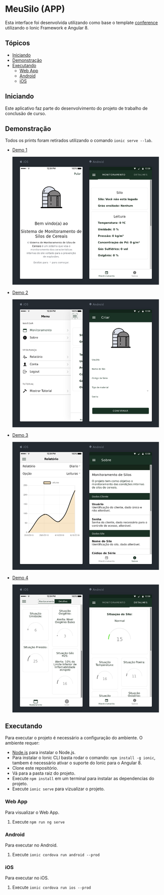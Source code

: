 # MeuSilo (APP)

Esta interface foi desenvolvida utilizando como base o template [conference](https://github.com/ionic-team/ionic-conference-app) utilizando o Ionic Framework e Angular 8.


## Tópicos
- [Iniciando](#iniciando)
- [Demonstração](#demonstração)
- [Executando](#executando)
  - [Web App](#progressive-web-app)
  - [Android](#android)
  - [iOS](#ios)


## Iniciando

Este aplicativo faz parte do desenvolvimento do projeto de trabalho de conclusão de curso.


## Demonstração

Todos os prints foram retirados utilizando o comando `ionic serve --lab`.

- [Demo 1](https://github.com/abelsco/sistemaExplocaoApp/tree/master/src/app/pages)

  <img src="resources/screenshots/demo-1.png" alt="Schedule">


- [Demo 2](https://github.com/abelsco/sistemaExplocaoApp/tree/master/src/app/pages)

  <img src="resources/screenshots/demo-2.png" alt="Schedule">

- [Demo 3](https://github.com/abelsco/sistemaExplocaoApp/tree/master/src/app/pages)

  <img src="resources/screenshots/demo-3.png" alt="Schedule">

- [Demo 4](https://github.com/abelsco/sistemaExplocaoApp/tree/master/src/app/pages)

  <img src="resources/screenshots/demo-4.png" alt="Schedule">



## Executando

Para executar o projeto é necessário a configuração do ambiente. O ambiente requer:

* [Node.js](https://nodejs.org/) para instalar o Node.js.
* Para instalar o Ionic CLI basta rodar o comando: `npm install -g ionic`, tambem é necessário ativar o suporte do Ionic para o Angular 8.
* Clone este repositório.
* Vá para a pasta raiz do projeto.
* Execute `npm install` em um terminal para instalar as dependencias do projeto.
* Execute `ionic serve` para vizualizar o projeto.

### Web App

Para visualizar o Web App.

1. Execute `npm run ng serve`

### Android

Para executar no Android.

1. Execute `ionic cordova run android --prod`

### iOS

Para executar no iOS.

1. Execute `ionic cordova run ios --prod`
